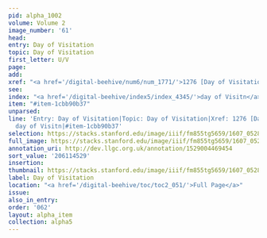 ```yaml
---
pid: alpha_1002
volume: Volume 2
image_number: '61'
head:
entry: Day of Visitation
topic: Day of Visitation
first_letter: U/V
page:
add:
xref: "<a href='/digital-beehive/num6/num_1771/'>1276 [Day of Visitation]</a>"
see:
index: "<a href='/digital-beehive/index5/index_4345/'>day of Visitn</a>"
item: "#item-1cbb90b37"
unparsed:
line: 'Entry: Day of Visitation|Topic: Day of Visitation|Xref: 1276 [Day of Visitation]|Index:
  day of Visitn|#item-1cbb90b37'
selection: https://stacks.stanford.edu/image/iiif/fm855tg5659/1607_0528/323,4529,2995,298/full/0/default.jpg
full_image: https://stacks.stanford.edu/image/iiif/fm855tg5659/1607_0528/full/full/0/default.jpg
annotation_uri: http://dev.llgc.org.uk/annotation/1529004469454
sort_value: '206114529'
insertion:
thumbnail: https://stacks.stanford.edu/image/iiif/fm855tg5659/1607_0528/323,4529,600,180/250,/0/default.jpg
label: Day of Visitation
location: "<a href='/digital-beehive/toc/toc2_051/'>Full Page</a>"
issue:
also_in_entry:
order: '062'
layout: alpha_item
collection: alpha5
---
```


